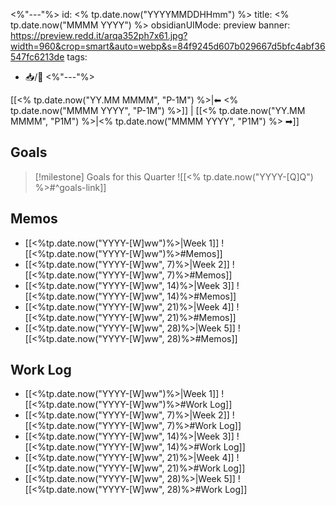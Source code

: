 <%"---"%>
id: <% tp.date.now("YYYYMMDDHHmm") %>
title: <% tp.date.now("MMMM YYYY") %>
obsidianUIMode: preview
banner: https://preview.redd.it/arqa352ph7x61.jpg?width=960&crop=smart&auto=webp&s=84f9245d607b029667d5bfc4abf36547fc6213de
tags:
- 📥/🌲 
<%"---"%>

[[<% tp.date.now("YY.MM MMMM", "P-1M") %>|⬅ <% tp.date.now("MMMM YYYY", "P-1M") %>]] | [[<% tp.date.now("YY.MM MMMM", "P1M") %>|<% tp.date.now("MMMM YYYY", "P1M") %> ➡]]

## Goals

> [!milestone] Goals for this Quarter
> ![[<% tp.date.now("YYYY-[Q]Q") %>#^goals-link]]

## Memos

- [[<%tp.date.now("YYYY-[W]ww")%>|Week 1]]
	![[<%tp.date.now("YYYY-[W]ww")%>#Memos]]
- [[<%tp.date.now("YYYY-[W]ww", 7)%>|Week 2]]
	![[<%tp.date.now("YYYY-[W]ww", 7)%>#Memos]]
- [[<%tp.date.now("YYYY-[W]ww", 14)%>|Week 3]]
	![[<%tp.date.now("YYYY-[W]ww", 14)%>#Memos]]
- [[<%tp.date.now("YYYY-[W]ww", 21)%>|Week 4]]
	![[<%tp.date.now("YYYY-[W]ww", 21)%>#Memos]]
- [[<%tp.date.now("YYYY-[W]ww", 28)%>|Week 5]]
	![[<%tp.date.now("YYYY-[W]ww", 28)%>#Memos]]

## Work Log

- [[<%tp.date.now("YYYY-[W]ww")%>|Week 1]]
	![[<%tp.date.now("YYYY-[W]ww")%>#Work Log]]
- [[<%tp.date.now("YYYY-[W]ww", 7)%>|Week 2]]
	![[<%tp.date.now("YYYY-[W]ww", 7)%>#Work Log]]
- [[<%tp.date.now("YYYY-[W]ww", 14)%>|Week 3]]
	![[<%tp.date.now("YYYY-[W]ww", 14)%>#Work Log]]
- [[<%tp.date.now("YYYY-[W]ww", 21)%>|Week 4]]
	![[<%tp.date.now("YYYY-[W]ww", 21)%>#Work Log]]
- [[<%tp.date.now("YYYY-[W]ww", 28)%>|Week 5]]
	![[<%tp.date.now("YYYY-[W]ww", 28)%>#Work Log]]

